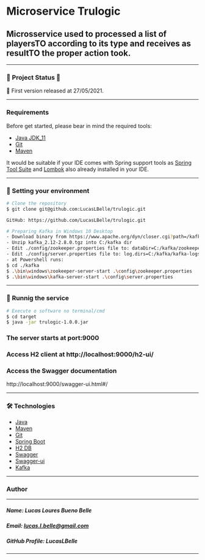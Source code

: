 # Microservice Trulogic

## Microsservice used to processed a list of playersTO according to its type and receives as resultTO the proper action took.
---
### 🚧  Project Status 🚧
🚀 First version released at 27/05/2021.

---
### Requirements
Before get started, please bear in mind the required tools:
- [Java JDK_11](https://www.oracle.com/java/technologies/javase/jdk11-archive-downloads.html)
- [Git](https://git-scm.com)
- [Maven](https://maven.apache.org/download.cgi)

It would be suitable if your IDE comes with Spring support tools as [Spring Tool Suite](https://spring.io/tools)
and [Lombok](https://projectlombok.org/download) also already installed in your IDE.

---

### 🎲 Setting your environment

```bash
# Clone the repository
$ git clone git@github.com:LucasLBelle/trulogic.git

GitHub: https://github.com/LucasLBelle/trulogic.git

# Preparing Kafka in Windows 10 Desktop
- Download binary from https://www.apache.org/dyn/closer.cgi?path=/kafka/2.8.0/kafka_2.12-2.8.0.tgz
- Unzip kafka_2.12-2.8.0.tgz into C:/kafka dir
- Edit ./config/zookeeper.properties file to: dataDir=C:/kafka/zookeeper-data
- Edit ./config/server.properties file to: log.dirs=C:/kafka/kafka-logs
- at Powershell runs:
$ cd ./kafka
$ .\bin\windows\zookeeper-server-start .\config\zookeeper.properties
$ .\bin\windows\kafka-server-start .\config\server.properties

```
---

### 🎲 Runnig the service

```bash
# Execute o software no terminal/cmd
$ cd target
$ java -jar trulogic-1.0.0.jar
```

### The server starts at port:9000
### Access H2 client at http://localhost:9000/h2-ui/
### Access the Swagger documentation
http://localhost:9000/swagger-ui.html#/

---
### 🛠 Technologies

- [Java](https://www.java.com/pt_BR/)
- [Maven](https://maven.apache.org/)
- [Git](https://git-scm.com)
- [Spring Boot](https://spring.io/projects/spring-boot)
- [H2 DB](https://www.h2.com/)
- [Swagger](https://swagger.io/)
- [Swagger-ui](https://swagger.io/tools/swagger-ui/)
- [Kafka](https://kafka.apache.org//)

---
### Author
---
##### Name: Lucas Loures Bueno Belle
##### Email: lucas.l.belle@gmail.com
##### GitHub Profile: LucasLBelle
---
